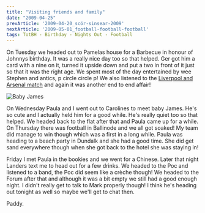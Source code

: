 ```yaml
---
title: "Visiting friends and family"
date: "2009-04-25"
prevArticle: '2009-04-20_scór-sinsear-2009'
nextArticle: '2009-05-01_football-football-football'
tags: TotBH - Birthday - Nights Out - Football
---
```

On Tuesday we headed out to Pamelas house for a Barbecue in honour of Johnnys birthday. It was a really nice day too so that helped. Ger got him a card with a nine on it, turned it upside down and put a two in front of it just so that it was the right age. We spent most of the day entertained by wee Stephen and antics, p circle circle p! We also listened to the [Liverpool and Arsenal match](http://www.rte.ie/sport/soccer/2009/0421/liverpool_arsenal.html) and again it was another end to end affair!

![Baby James](/images/Wee+James.jpg "Wee baby James")

On Wednesday Paula and I went out to Carolines to meet baby James. He's so cute and I actually held him for a good while. He's really quiet too so that helped. We headed back to the flat after that and Paula came up for a while. On Thursday there was football in Ballinode and we all got soaked! My team did manage to win though which was a first in a long while. Paula was heading to a beach party in Dundalk and she had a good time. She did get sand everywhere though when she got back to the hotel she was staying in!

Friday I met Paula in the bookies and we went for a Chinese. Later that night Landers text me to head out for a few drinks. We headed to the Poc and listened to a band, the Poc did seem like a crèche though! We headed to the Forum after that and although it was a bit empty we still had a good enough night. I didn't really get to talk to Mark properly though! I think he's heading out tonight as well so maybe we'll get to chat then.

Paddy.